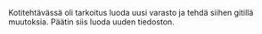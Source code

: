 Kotitehtävässä oli tarkoitus luoda uusi varasto ja tehdä siihen gitillä 
muutoksia. Päätin siis luoda uuden tiedoston.
